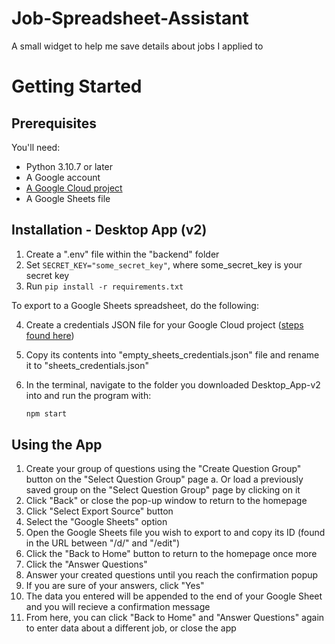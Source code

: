 # Job-Spreadsheet-Assistant
A small widget to help me save details about jobs I applied to

# Getting Started
## Prerequisites
You'll need:
- Python 3.10.7 or later
- A Google account
- [A Google Cloud project](https://developers.google.com/workspace/guides/create-project)
- A Google Sheets file

## Installation - Desktop App (v2)
1. Create a ".env" file within the "backend" folder
2. Set `SECRET_KEY="some_secret_key"`, where some_secret_key is your secret key
3. Run `pip install -r requirements.txt`

To export to a Google Sheets spreadsheet, do the following:

4. Create a credentials JSON file for your Google Cloud project ([steps found here](https://developers.google.com/sheets/api/quickstart/python#authorize_credentials_for_a_desktop_application))
5. Copy its contents into "empty_sheets_credentials.json" file and rename it to "sheets_credentials.json"

6. In the terminal, navigate to the folder you downloaded Desktop_App-v2 into and run the program with:
   ```sh
   npm start
   ```
   
## Using the App
1. Create your group of questions using the "Create Question Group" button on the "Select Question Group" page
   a. Or load a previously saved group on the "Select Question Group" page by clicking on it
2. Click "Back" or close the pop-up window to return to the homepage
3. Click "Select Export Source" button
4. Select the "Google Sheets" option
5. Open the Google Sheets file you wish to export to and copy its ID (found in the URL between "/d/" and "/edit")
6. Click the "Back to Home" button to return to the homepage once more
7. Click the "Answer Questions"
8. Answer your created questions until you reach the confirmation popup
9. If you are sure of your answers, click "Yes"
10. The data you entered will be appended to the end of your Google Sheet and you will recieve a confirmation message
11. From here, you can click "Back to Home" and "Answer Questions" again to enter data about a different job, or close the app
